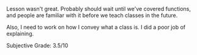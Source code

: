 Lesson wasn't great. Probably should wait until we've covered functions, and people are familiar with it before we teach classes in the future. 

Also, I need to work on how I convey what a class is. I did a poor job of explaining.

Subjective Grade: 3.5/10
